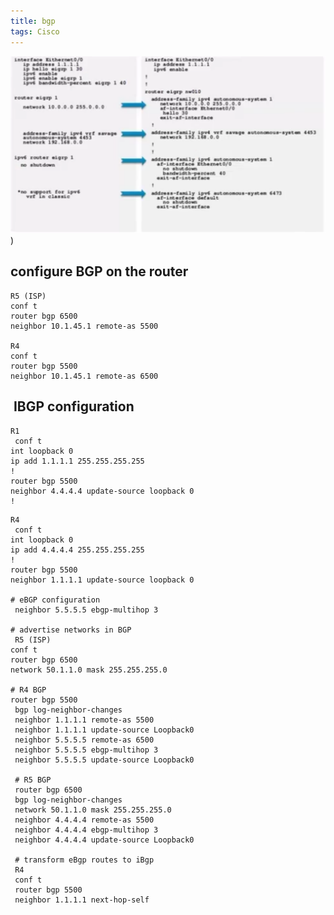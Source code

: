 ```yaml
---
title: bgp
tags: Cisco
---
```


![GNS3 config](https://github.com/ibogovic-hub/ibogovic-hub.github.io/blob/master/assets/images/cisco/eigrp-named.png))

## configure BGP on the router

```
R5 (ISP)
conf t
router bgp 6500
neighbor 10.1.45.1 remote-as 5500

R4
conf t
router bgp 5500
neighbor 10.1.45.1 remote-as 6500
```

##  IBGP configuration

```
R1
 conf t
int loopback 0
ip add 1.1.1.1 255.255.255.255
!
router bgp 5500
neighbor 4.4.4.4 update-source loopback 0
!
```

```
R4
 conf t
int loopback 0
ip add 4.4.4.4 255.255.255.255
!
router bgp 5500
neighbor 1.1.1.1 update-source loopback 0

# eBGP configuration
 neighbor 5.5.5.5 ebgp-multihop 3

# advertise networks in BGP
 R5 (ISP)
conf t
router bgp 6500
network 50.1.1.0 mask 255.255.255.0

# R4 BGP
router bgp 5500
 bgp log-neighbor-changes
 neighbor 1.1.1.1 remote-as 5500
 neighbor 1.1.1.1 update-source Loopback0
 neighbor 5.5.5.5 remote-as 6500
 neighbor 5.5.5.5 ebgp-multihop 3
 neighbor 5.5.5.5 update-source Loopback0
 
 # R5 BGP
 router bgp 6500
 bgp log-neighbor-changes
 network 50.1.1.0 mask 255.255.255.0
 neighbor 4.4.4.4 remote-as 5500
 neighbor 4.4.4.4 ebgp-multihop 3
 neighbor 4.4.4.4 update-source Loopback0
 
 # transform eBgp routes to iBgp 
 R4
 conf t
 router bgp 5500
 neighbor 1.1.1.1 next-hop-self
